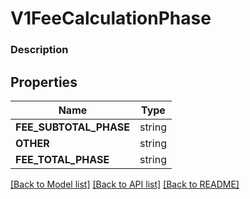 # V1FeeCalculationPhase


### Description



## Properties
Name | Type
------------ | -------------
**FEE_SUBTOTAL_PHASE** | string
**OTHER** | string
**FEE_TOTAL_PHASE** | string

[[Back to Model list]](../README.md#documentation-for-models) [[Back to API list]](../README.md#documentation-for-api-endpoints) [[Back to README]](../README.md)



